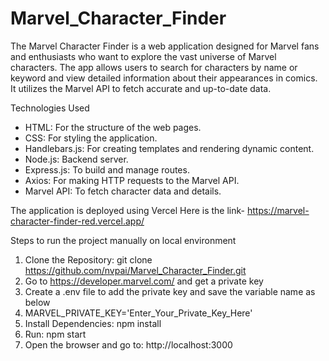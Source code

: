 # Marvel_Character_Finder

The Marvel Character Finder is a web application designed for Marvel fans and enthusiasts who want to explore the vast universe of Marvel characters. The app allows users to search for characters by name or keyword and view detailed information about their appearances in comics. It utilizes the Marvel API to fetch accurate and up-to-date data.

Technologies Used
<ul>
<li>HTML: For the structure of the web pages.</li>
<li>CSS: For styling the application.</li>
<li>Handlebars.js: For creating templates and rendering dynamic content.</li>
<li>Node.js: Backend server.</li>
<li>Express.js: To build and manage routes.</li>
<li>Axios: For making HTTP requests to the Marvel API.</li>
<li>Marvel API: To fetch character data and details.</li>
</ul>


The application is deployed using Vercel
Here is the link- https://marvel-character-finder-red.vercel.app/


Steps to run the project manually on local environment
1. Clone the Repository: git clone https://github.com/nvpai/Marvel_Character_Finder.git  
2. Go to https://developer.marvel.com/ and get a private key 
3. Create a .env file to add the private key and save the variable name as below
4. MARVEL_PRIVATE_KEY='Enter_Your_Private_Key_Here'
5. Install Dependencies: npm install 
6. Run: npm start
7. Open the browser and go to: http://localhost:3000 